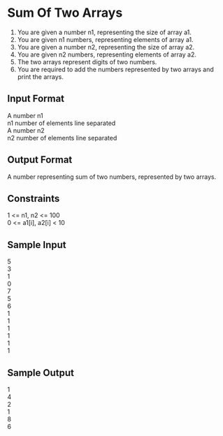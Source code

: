 # Sum Of Two Arrays

1. You are given a number n1, representing the size of array a1.
2. You are given n1 numbers, representing elements of array a1.
3. You are given a number n2, representing the size of array a2.
4. You are given n2 numbers, representing elements of array a2.
5. The two arrays represent digits of two numbers.
6. You are required to add the numbers represented by two arrays and print the
arrays.
## Input Format
A number n1 <br>
n1 number of elements line separated <br>
A number n2 <br>
n2 number of elements line separated <br>
## Output Format
A number representing sum of two numbers, represented by two arrays.

## Constraints
1 <= n1, n2 <= 100 <br>
0 <= a1[i], a2[i] < 10 <br>
## Sample Input
5 <br>
3 <br>
1 <br>
0 <br>
7 <br>
5 <br>
6 <br>
1 <br>
1 <br>
1 <br>
1 <br>
1 <br>
1 <br>
## Sample Output
1 <br>
4 <br>
2 <br>
1 <br>
8 <br>
6 <br>
